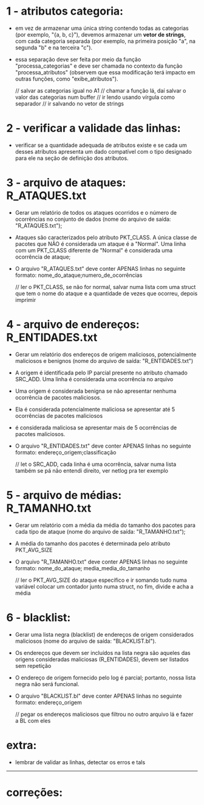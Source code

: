 # 1 - atributos categoria:
 *  em vez de armazenar uma única string contendo todas as categorias (por
    exemplo, "{a, b, c}"), devemos armazenar um **vetor de strings**, com cada categoria
    separada (por exemplo, na primeira posição "a", na segunda "b" e na terceira "c"). 

 *  essa separação deve ser feita por meio da função "processa_categorias" e deve ser
    chamada no contexto da função "processa_atributos" (observem que essa modificação
    terá impacto em outras funções, como "exibe_atributos").

    // salvar as categorias igual no A1
    // chamar a função lá, daí salvar o valor das categorias num buffer
    // ir lendo usando vírgula como separador
    // ir salvando no vetor de strings

# 2 - verificar a validade das linhas:
 *  verificar se a quantidade adequada de atributos existe e se cada um 
    desses atributos apresenta um dado compatível com o tipo designado
    para ele na seção de definição dos atributos.   

# 3 - arquivo de ataques: R_ATAQUES.txt
 *  Gerar um relatório de todos os ataques ocorridos e o número de ocorrências no
    conjunto de dados (nome do arquivo de saída: "R_ATAQUES.txt"); 
 
 *  Ataques são caracterizados pelo atributo PKT_CLASS. A única classe de pacotes que NÃO é
    considerada um ataque é a "Normal". Uma linha com um PKT_CLASS diferente de "Normal" é
    considerada uma ocorrência de ataque;

 *  O arquivo "R_ATAQUES.txt" deve conter APENAS linhas no seguinte formato:
    nome_do_ataque;numero_de_ocorrências

    // ler o PKT_CLASS, se não for normal, salvar numa lista com uma struct que tem
        o nome do ataque e a quantidade de vezes que ocorreu, depois imprimir

# 4 - arquivo de endereços: R_ENTIDADES.txt
 *  Gerar um relatório dos endereços de origem maliciosos, potencialmente
    maliciosos e benignos (nome do arquivo de saída: "R_ENTIDADES.txt")

 *  A origem é identificada pelo IP parcial presente no atributo chamado SRC_ADD.
    Uma linha é considerada uma ocorrência no arquivo

 *  Uma origem é considerada benigna se não apresentar nenhuma ocorrência de pacotes
    maliciosos. 

 *  Ela é considerada potencialmente maliciosa se apresentar até 5 ocorrências de
    pacotes maliciosos

 *  é considerada maliciosa se apresentar mais de 5 ocorrências de pacotes
    maliciosos.

 *  O arquivo "R_ENTIDADES.txt" deve conter APENAS linhas no seguinte formato:
    endereço_origem;classificação

    // let o SRC_ADD, cada linha é uma ocorrência, salvar numa lista também se pá
        não entendi direito, ver netlog pra ter exemplo

# 5 - arquivo de médias: R_TAMANHO.txt
 *  Gerar um relatório com a média da média do tamanho dos pacotes para cada
    tipo de ataque (nome do arquivo de saída: "R_TAMANHO.txt");

 *  A média do tamanho dos pacotes é determinada pelo atributo PKT_AVG_SIZE

 *  O arquivo "R_TAMANHO.txt" deve conter APENAS linhas no seguinte formato:
    nome_do_ataque; media_media_do_tamanho

    // ler o PKT_AVG_SIZE do ataque específico e ir somando tudo numa variável
        colocar um contador junto numa struct, no fim, divide e acha a média

# 6 - blacklist:
 *  Gerar uma lista negra (blacklist) de endereços de origem considerados
    maliciosos (nome do arquivo de saída: "BLACKLIST.bl").

 *  Os endereços que devem ser incluídos na lista negra são aqueles das origens
    consideradas maliciosas (R_ENTIDADES), devem ser listados sem repetição

 *  O endereço de origem fornecido pelo log é parcial; 
    portanto, nossa lista negra não será funcional.

 *  O arquivo "BLACKLIST.bl" deve conter APENAS linhas no seguinte formato:
    endereço_origem

    // pegar os endereços maliciosos que filtrou no outro arquivo lá
        e fazer a BL com eles

# extra:
 * lembrar de validar as linhas, detectar os erros e tals


---------------------------------------------------------------------------------------
# correções:
